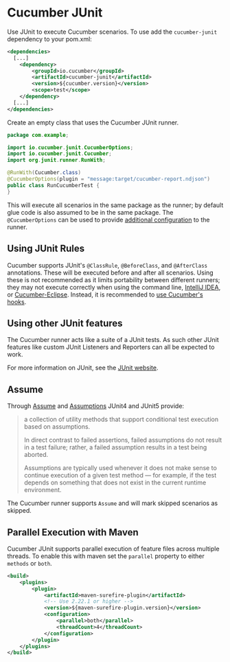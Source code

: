 Cucumber JUnit 
==============

Use JUnit to execute Cucumber scenarios. To use add the `cucumber-junit`
dependency to your pom.xml:

```xml
<dependencies>
  [...]
    <dependency>
        <groupId>io.cucumber</groupId>
        <artifactId>cucumber-junit</artifactId>
        <version>${cucumber.version}</version>
        <scope>test</scope>
    </dependency>
  [...]
</dependencies>
```

Create an empty class that uses the Cucumber JUnit runner.

```java
package com.example;

import io.cucumber.junit.CucumberOptions;
import io.cucumber.junit.Cucumber;
import org.junit.runner.RunWith;

@RunWith(Cucumber.class)
@CucumberOptions(plugin = "message:target/cucumber-report.ndjson")
public class RunCucumberTest {
}
```

This will execute all scenarios in the same package as the runner; by default glue
code is also assumed to be in the same 
package. The `@CucumberOptions` can be used to provide
[additional configuration](https://docs.cucumber.io/cucumber/api/#list-configuration-options) 
to the runner. 

## Using JUnit Rules ##

Cucumber supports JUnit's `@ClassRule`, `@BeforeClass`, and `@AfterClass`
annotations. These will be executed before and
after all scenarios. Using these is not recommended as it limits portability
between different runners; they may not
execute correctly when using the command line, [IntelliJ IDEA](https://www.jetbrains.com/help/idea/cucumber.html), or
[Cucumber-Eclipse](https://github.com/cucumber/cucumber-eclipse). Instead, it is
recommended to [use Cucumber's hooks](../cucumber-java#beforeall--afterall).

## Using other JUnit features ##

The Cucumber runner acts like a suite of a JUnit tests. As such other JUnit
features like custom JUnit
Listeners and Reporters can all be expected to work.

For more information on JUnit, see the [JUnit website](http://www.junit.org).

## Assume ## 

Through [Assume](https://junit.org/junit4/javadoc/4.12/org/junit/Assume.html) 
and [Assumptions](https://junit.org/junit5/docs/5.0.0/api/org/junit/jupiter/api/Assumptions.html) 
JUnit4 and JUnit5 provide: 

> a collection of utility methods that support conditional test execution based
> on assumptions.
> 
> In direct contrast to failed assertions, failed assumptions do not result in a
> test failure; rather, a failed assumption results in a test being aborted.
>  
> Assumptions are typically used whenever it does not make sense to continue
> execution of a given test method — for example, if the test depends on
> something that does not exist in the current runtime environment. 

The Cucumber runner supports `Assume` and will mark skipped scenarios as
skipped.

## Parallel Execution with Maven ##

Cucumber JUnit supports parallel execution of feature files across multiple 
threads. To enable this with maven set the `parallel` property to either
`methods` or `both`.

```xml
<build>
    <plugins>
        <plugin>
            <artifactId>maven-surefire-plugin</artifactId>
            <!-- Use 2.22.1 or higher -->
            <version>${maven-surefire-plugin.version}</version>  
            <configuration>
                <parallel>both</parallel>
                <threadCount>4</threadCount>
            </configuration>
        </plugin>
    </plugins>
</build>
```
